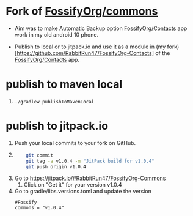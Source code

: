 # Fork of [FossifyOrg/commons](https://github.com/FossifyOrg/commons)

-   Aim was to make Automatic Backup option [FossifyOrg/Contacts](https://github.com/FossifyOrg/Contacts) app work in my old android 10 phone.

-   Publish to local or to jitpack.io and use it as a module in (my fork)[https://github.com/RabbitRun47/FossifyOrg-Contacts] of the [FossifyOrg/Contacts](https://github.com/FossifyOrg/Contacts) app.

# publish to maven local

1. `./gradlew publishToMavenLocal`

# publish to jitpack.io

1. Push your local commits to your fork on GitHub.
2. ```bash
       git commit
       git tag -a v1.0.4 -m "JitPack build for v1.0.4"
       git push origin v1.0.4
   ```
3. Go to https://jitpack.io/#RabbitRun47/FossifyOrg-Commons
    1. Click on "Get it" for your version v1.0.4
4. Go to gradle/libs.versions.toml and update the version
    ```
    #Fossify
    commons = "v1.0.4"
    ```

